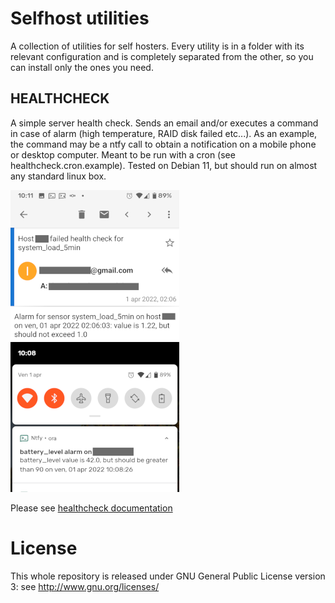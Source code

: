 # Selfhost utilities
A collection of utilities for self hosters.
Every utility is in a folder with its relevant configuration and is completely separated from the other, so you can install only the ones you need.

## HEALTHCHECK
A simple server health check.
Sends an email and/or executes a command in case of alarm (high temperature, RAID disk failed etc...).
As an example, the command may be a ntfy call to obtain a notification on a mobile phone or desktop computer.
Meant to be run with a cron (see healthcheck.cron.example).
Tested on Debian 11, but should run on almost any standard linux box.

![Email](images/healthcheck_email_notification.png)      ![Ntfy](images/healthcheck_ntfy_notification.png)

Please see [healthcheck documentation](healthcheck/README.md)

# License
This whole repository is released under GNU General Public License version 3: see http://www.gnu.org/licenses/
